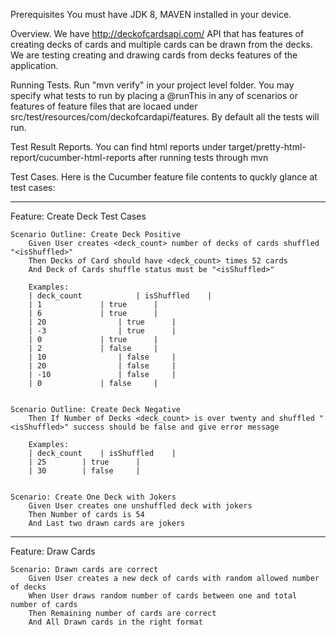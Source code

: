 Prerequisites
You must have JDK 8, MAVEN installed in your device.


Overview.
We have http://deckofcardsapi.com/ API that has features of creating decks of cards and multiple cards can be drawn from the decks.
We are testing creating and drawing cards from decks features of the application.


Running Tests.
Run "mvn verify" in your project level folder.
You may specify what tests to run by placing a @runThis in any of scenarios or features of feature files that are locaed under src/test/resources/com/deckofcardapi/features. 
By default all the tests will run.


Test Result Reports.
You can find html reports under target/pretty-html-report/cucumber-html-reports after running tests through mvn



Test Cases.
Here is the Cucumber feature file contents to quckly glance at test cases:
______________________________________________________________________________________________________________
Feature: Create Deck Test Cases

	Scenario Outline: Create Deck Positive
		Given User creates <deck_count> number of decks of cards shuffled "<isShuffled>"
		Then Decks of Card should have <deck_count> times 52 cards
		And Deck of Cards shuffle status must be "<isShuffled>"
		
		Examples:
		| deck_count 			| isShuffled 	|
		| 1				| true		|
		| 6				| true		|
		| 20				| true		|
		| -3				| true		|
		| 0				| true		|		
		| 2				| false		|
		| 10				| false		|
		| 20				| false		|
		| -10				| false		|
		| 0				| false		|
	
	
	Scenario Outline: Create Deck Negative
		Then If Number of Decks <deck_count> is over twenty and shuffled "<isShuffled>" success should be false and give error message
		
		Examples:		
		| deck_count 	| isShuffled 	|
		| 25		| true		|
		| 30		| false		|
		

	Scenario: Create One Deck with Jokers
		Given User creates one unshuffled deck with jokers
		Then Number of cards is 54
		And Last two drawn cards are jokers
    
_____________________________________________________________________________________________________________________
    
Feature: Draw Cards

	Scenario: Drawn cards are correct
		Given User creates a new deck of cards with random allowed number of decks
		When User draws random number of cards between one and total number of cards
		Then Remaining number of cards are correct
		And All Drawn cards in the right format




